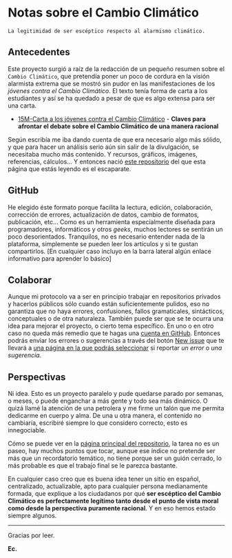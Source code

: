 # Notas sobre el Cambio Climático

`La legitimidad de ser escéptico respecto al alarmismo climático.`

## Antecedentes

Este proyecto surgió a raíz de la redacción de un pequeño resumen sobre el `Cambio Climático`, que pretendía poner un poco de cordura en la visión alarmista extrema que se mostró sin pudor en las manifestaciones de los *jóvenes contra el Cambio Climático*. El texto tenía forma de carta a los estudiantes y así se ha quedado a pesar de que es algo extensa para ser una carta.

* [15M-Carta a los jóvenes contra el Cambio Climático](https://eclectikus.github.io/cartaestudiantesccc/) - **Claves para afrontar el debate sobre el Cambio Climático de una manera racional**

Según escribía me iba dando cuenta de que era necesario algo más sólido, y que para hacer un análisis serio aún sin salir de la divulgación, se necesitaba mucho más contenido. Y recursos, gráficos, imágenes, referencias, cálculos... Y entonces nació [este repositorio](https://github.com/Eclectikus/notascc) del que esta página que estás leyendo es el escaparate.

## GitHub

He elegido éste formato porque facilita la lectura, edición, colaboración, corrección de errores, actualización de datos, cambio de formatos, publicación, etc... Como es un herramienta especialmente diseñada para programadores, informáticos y otros *geeks*, muchos lectores se sentirán un poco desorientados. Tranquilos, no es necesario entender nada de la plataforma, simplemente se pueden leer los artículos y si te gustan compartirlos. [En cualquier caso incluyo en la barra lateral algún enlace informativo para aprender lo básico]

## Colaborar

Aunque mi protocolo va a ser en principio trabajar en repositorios privados y hacerlos públicos sólo cuando están suficientemente pulidos, eso no garantiza que no haya errores, confusiones, fallos gramaticales, sintácticos, conceptuales o de otra naturaleza. También puede ser que se te ocurra una idea para mejorar el proyecto, o cierto tema específico. En uno o en otro caso no queda más remedio que te hagas una [cuenta en GitHub](https://github.com/join). Entonces podrás enviar los errores o sugerencias a través del botón [New issue](https://github.com/Eclectikus/notascc/issues) que te llevará a [una página en la que podrás seleccionar](https://github.com/Eclectikus/notascc/issues/new/choose) si reportar *un error* o *una sugerencia*.

## Perspectivas

Ni idea. Esto es un proyecto paralelo y pude quedarse parado por semanas, o meses, o puede enganchar a más gente y todo sea más dinámico. O quizá llamé la atención de una petrolera y me firme un talón que me permita dedicarme en cuerpo y alma. De una u otra manera, el contenido no cambiaría, escribiré siempre lo que considero correcto, esto es innegociable.

Cómo se puede ver en la [página principal del repositorio](https://github.com/Eclectikus/notascc), la tarea no es un paseo, hay muchos puntos que tocar, aunque ese índice no pretende ser más que un recordatorio temático, no tiene porque ser un guión cerrado, lo más probable es que el trabajo final se le parezca bastante.

En cualquier caso creo que es buena idea tener un sitio en español, centralizado, actualizable, apto para cualquier persona medianamente formada, que explique a los ciudadanos por qué **ser escéptico del Cambio Climático es perfectamente legítimo tanto desde el punto de vista moral como desde la perspectiva puramente racional**. Y en eso hemos estado siempre algunos.

---

Gracias por leer.

**Ec.**